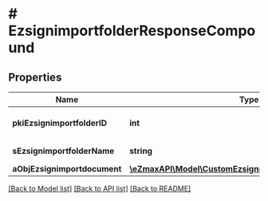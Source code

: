 # # EzsignimportfolderResponseCompound

## Properties

Name | Type | Description | Notes
------------ | ------------- | ------------- | -------------
**pkiEzsignimportfolderID** | **int** | The unique ID of the Ezsignimportfolder |
**sEzsignimportfolderName** | **string** | The name of the Ezsignimportfolder |
**aObjEzsignimportdocument** | [**\eZmaxAPI\Model\CustomEzsignimportdocumentResponse[]**](CustomEzsignimportdocumentResponse.md) |  | [optional]

[[Back to Model list]](../../README.md#models) [[Back to API list]](../../README.md#endpoints) [[Back to README]](../../README.md)
